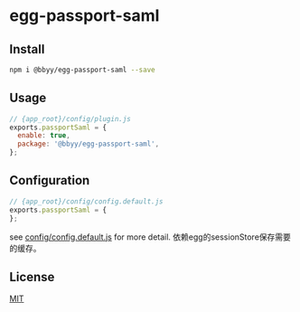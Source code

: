 # egg-passport-saml

## Install

```bash
npm i @bbyy/egg-passport-saml --save
```

## Usage

```js
// {app_root}/config/plugin.js
exports.passportSaml = {
  enable: true,
  package: '@bbyy/egg-passport-saml',
};
```

## Configuration

```js
// {app_root}/config/config.default.js
exports.passportSaml = {
};
```

see [config/config.default.js](config/config.default.js) for more detail.
依赖egg的sessionStore保存需要的缓存。

## License

[MIT](LICENSE)
